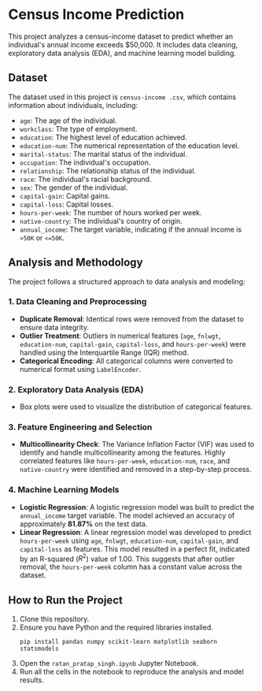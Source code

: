 # Census Income Prediction

This project analyzes a census-income dataset to predict whether an individual's annual income exceeds $50,000. It includes data cleaning, exploratory data analysis (EDA), and machine learning model building.

## Dataset

The dataset used in this project is `census-income .csv`, which contains information about individuals, including:

-   `age`: The age of the individual.
-   `workclass`: The type of employment.
-   `education`: The highest level of education achieved.
-   `education-num`: The numerical representation of the education level.
-   `marital-status`: The marital status of the individual.
-   `occupation`: The individual's occupation.
-   `relationship`: The relationship status of the individual.
-   `race`: The individual's racial background.
-   `sex`: The gender of the individual.
-   `capital-gain`: Capital gains.
-   `capital-loss`: Capital losses.
-   `hours-per-week`: The number of hours worked per week.
-   `native-country`: The individual's country of origin.
-   `annual_income`: The target variable, indicating if the annual income is `>50K` or `<=50K`.

## Analysis and Methodology

The project follows a structured approach to data analysis and modeling:

### 1. Data Cleaning and Preprocessing

-   **Duplicate Removal**: Identical rows were removed from the dataset to ensure data integrity.
-   **Outlier Treatment**: Outliers in numerical features (`age`, `fnlwgt`, `education-num`, `capital-gain`, `capital-loss`, and `hours-per-week`) were handled using the Interquartile Range (IQR) method.
-   **Categorical Encoding**: All categorical columns were converted to numerical format using `LabelEncoder`.

### 2. Exploratory Data Analysis (EDA)

-   Box plots were used to visualize the distribution of categorical features.

### 3. Feature Engineering and Selection

-   **Multicollinearity Check**: The Variance Inflation Factor (VIF) was used to identify and handle multicollinearity among the features. Highly correlated features like `hours-per-week`, `education-num`, `race`, and `native-country` were identified and removed in a step-by-step process.

### 4. Machine Learning Models

-   **Logistic Regression**: A logistic regression model was built to predict the `annual_income` target variable. The model achieved an accuracy of approximately **81.87%** on the test data.
-   **Linear Regression**: A linear regression model was developed to predict `hours-per-week` using `age`, `fnlwgt`, `education-num`, `capital-gain`, and `capital-loss` as features. This model resulted in a perfect fit, indicated by an R-squared ($R^2$) value of 1.00. This suggests that after outlier removal, the `hours-per-week` column has a constant value across the dataset.

## How to Run the Project

1.  Clone this repository.
2.  Ensure you have Python and the required libraries installed.
    ```
    pip install pandas numpy scikit-learn matplotlib seaborn statsmodels
    ```
3.  Open the `ratan_pratap_singh.ipynb` Jupyter Notebook.
4.  Run all the cells in the notebook to reproduce the analysis and model results.